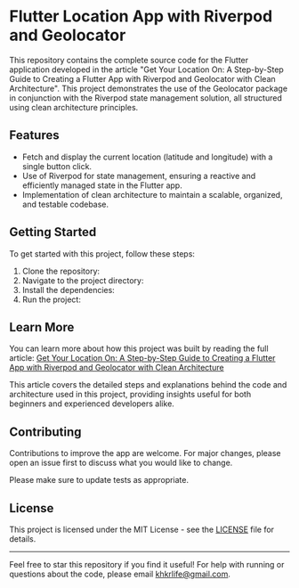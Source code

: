 # Flutter Location App with Riverpod and Geolocator

This repository contains the complete source code for the Flutter application developed in the article "Get Your Location On: A Step-by-Step Guide to Creating a Flutter App with Riverpod and Geolocator with Clean Architecture". This project demonstrates the use of the Geolocator package in conjunction with the Riverpod state management solution, all structured using clean architecture principles.

## Features

- Fetch and display the current location (latitude and longitude) with a single button click.
- Use of Riverpod for state management, ensuring a reactive and efficiently managed state in the Flutter app.
- Implementation of clean architecture to maintain a scalable, organized, and testable codebase.

## Getting Started

To get started with this project, follow these steps:

1. Clone the repository:
2. Navigate to the project directory:
3. Install the dependencies:
4. Run the project:

## Learn More

You can learn more about how this project was built by reading the full article:
[Get Your Location On: A Step-by-Step Guide to Creating a Flutter App with Riverpod and Geolocator with Clean Architecture](https://harishkunchala.com/get-your-location-on-a-step-by-step-guide-to-creating-a-flutter-app-with-riverpod-and-geolocator-with-clean-architecture?showSharer=true)

This article covers the detailed steps and explanations behind the code and architecture used in this project, providing insights useful for both beginners and experienced developers alike.

## Contributing

Contributions to improve the app are welcome. For major changes, please open an issue first to discuss what you would like to change.

Please make sure to update tests as appropriate.

## License

This project is licensed under the MIT License - see the [LICENSE](https://opensource.org/license/mit) file for details.

---

Feel free to star this repository if you find it useful! For help with running or questions about the code, please email khkrlife@gmail.com.
